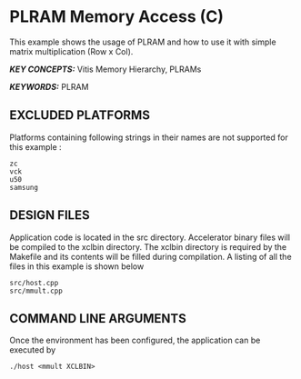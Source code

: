 PLRAM Memory Access (C)
======================

This example shows the usage of PLRAM and how to use it with simple matrix multiplication (Row x Col).

***KEY CONCEPTS:*** Vitis Memory Hierarchy, PLRAMs

***KEYWORDS:*** PLRAM

## EXCLUDED PLATFORMS
Platforms containing following strings in their names are not supported for this example :
```
zc
vck
u50
samsung
```

##  DESIGN FILES
Application code is located in the src directory. Accelerator binary files will be compiled to the xclbin directory. The xclbin directory is required by the Makefile and its contents will be filled during compilation. A listing of all the files in this example is shown below

```
src/host.cpp
src/mmult.cpp
```

##  COMMAND LINE ARGUMENTS
Once the environment has been configured, the application can be executed by
```
./host <mmult XCLBIN>
```

